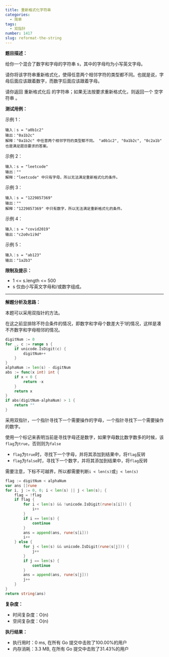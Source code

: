 ```yaml
---
title: 重新格式化字符串
categories:
  - 简单
tags:
  - 双指针
number: 1417
slug: reformat-the-string
---
```



**题目描述：**

给你一个混合了数字和字母的字符串 s，其中的字母均为小写英文字母。

请你将该字符串重新格式化，使得任意两个相邻字符的类型都不同。也就是说，字母后面应该跟着数字，而数字后面应该跟着字母。

请你返回 重新格式化后 的字符串；如果无法按要求重新格式化，则返回一个 空字符串 。


**测试用例：**

示例 1：
```
输入：s = "a0b1c2"
输出："0a1b2c"
解释："0a1b2c" 中任意两个相邻字符的类型都不同。 "a0b1c2", "0a1b2c", "0c2a1b" 也是满足题目要求的答案。
```
示例 2：
```
输入：s = "leetcode"
输出：""
解释："leetcode" 中只有字母，所以无法满足重新格式化的条件。
```
示例 3：
```
输入：s = "1229857369"
输出：""
解释："1229857369" 中只有数字，所以无法满足重新格式化的条件。
```
示例 4：
```
输入：s = "covid2019"
输出："c2o0v1i9d"
```
示例 5：
```
输入：s = "ab123"
输出："1a2b3"
```

**限制及提示：**
- 1 <= s.length <= 500
- s 仅由小写英文字母和/或数字组成。


---
**解题分析及思路：**

本题可以采用双指针的方法。

在这之前显排除不符合条件的情况，即数字和字母个数差大于1的情况，这样是凑不齐数字和字母相邻的情况。
```go
digitNum := 0
for _, c := range s {
    if unicode.IsDigit(c) {
        digitNum++
    }
}
alphaNum := len(s) - digitNum
abs := func(x int) int {
    if x < 0 {
        return -x
    }
    return x
}
if abs(digitNum-alphaNum) > 1 {
    return ""
}
```
采用双指针，一个指针寻找下一个需要操作的字母，一个指针寻找下一个需要操作的数字。

使用一个标记来表明当前是寻找字母还是数字，如果字母数比数字数多的时候，该`flag`为`true`，否则则为`false`

- `flag`为`true`时，寻找下一个字母，并将其添加到结果中，将`flag`反转
- `flag`为`false`时，寻找下一个数字，并将其添加到结果中，将`flag`反转

需要注意，下标不可越界，所以都需要判断`i < len(s)`或`j < len(s)`
```go
flag := digitNum < alphaNum
var ans []rune
for i, j := 0, 0; i < len(s) || j < len(s); {
    flag = !flag
    if flag {
        for i < len(s) && !unicode.IsDigit(rune(s[i])) {
            i++
        }
        if i == len(s) {
            continue
        }
        ans = append(ans, rune(s[i]))
        i++
    } else {
        for j < len(s) && unicode.IsDigit(rune(s[j])) {
            j++
        }
        if j == len(s) {
            continue
        }
        ans = append(ans, rune(s[j]))
        j++
    }
}
return string(ans)
```

**复杂度：**
- 时间复杂度：O(n)
- 空间复杂度：O(n)

**执行结果：**

- 执行用时：0 ms, 在所有 Go 提交中击败了100.00%的用户
- 内存消耗：3.3 MB, 在所有 Go 提交中击败了31.43%的用户
